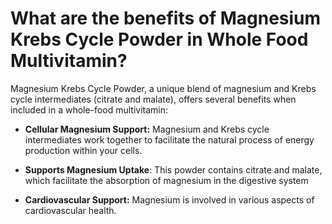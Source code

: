# What are the benefits of Magnesium Krebs Cycle Powder in Whole Food Multivitamin?

Magnesium Krebs Cycle Powder, a unique blend of magnesium and Krebs cycle intermediates (citrate and malate), offers several benefits when included in a whole-food multivitamin: 

- **Cellular Magnesium Support:** Magnesium and Krebs cycle intermediates work together to facilitate the natural process of energy production within your cells. 

- **Supports Magnesium Uptake**: This powder contains citrate and malate, which facilitate the absorption of magnesium in the digestive system 

- **Cardiovascular Support:** Magnesium is involved in various aspects of cardiovascular health.
